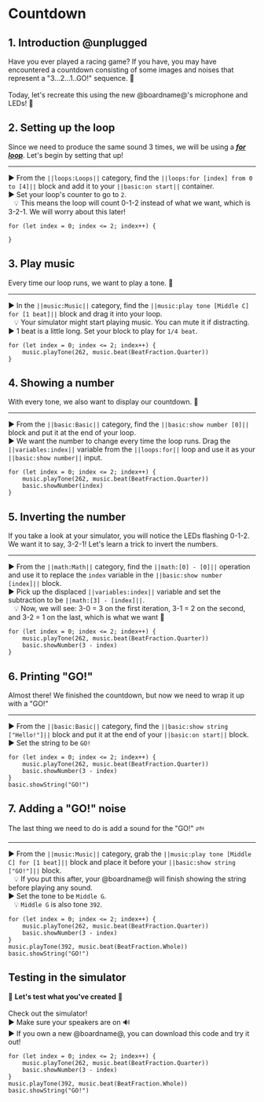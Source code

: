 # Countdown

## 1. Introduction @unplugged

Have you ever played a racing game? If you have, you may have encountered a countdown consisting of some images and noises that represent a "3...2...1..GO!" sequence. 🚥
<br/>
<br/>
Today, let's recreate this using the new @boardname@'s microphone and LEDs! 🎤 

## 2. Setting up the loop

Since we need to produce the same sound 3 times, we will be using a [__*for loop*__](#forLoop "a loop that repeats code for a given number of times using an index"). Let's begin by setting that up!

---

► From the ``||loops:Loops||`` category, find the ``||loops:for [index] from 0 to [4]||`` block and add it to your ``||basic:on start||`` container.
<br/>
► Set your loop's counter to go to ``2``.
<br/>
&nbsp;&nbsp; 💡 This means the loop will count 0-1-2 instead of what we want, which is 3-2-1. We will worry about this later!

```blocks
for (let index = 0; index <= 2; index++) {
	
}
```

## 3. Play music

Every time our loop runs, we want to play a tone. 🎵

---

► In the ``||music:Music||`` category, find the ``||music:play tone [Middle C] for [1 beat]||`` block and drag it into your loop.
<br/>
&nbsp;&nbsp; 💡 Your simulator might start playing music. You can mute it if distracting.
<br/>
► 1 beat is a little long. Set your block to play for ``1/4 beat``.

```blocks
for (let index = 0; index <= 2; index++) {
    music.playTone(262, music.beat(BeatFraction.Quarter))
}
```

## 4. Showing a number

With every tone, we also want to display our countdown. 🔢

---

► From the ``||basic:Basic||`` category, find the ``||basic:show number [0]||`` block and put it at the end of your loop.
<br/>
► We want the number to change every time the loop runs. Drag the ``||variables:index||`` variable from the ``||loops:for||`` loop and use it as your ``||basic:show number||`` input.

```blocks
for (let index = 0; index <= 2; index++) {
    music.playTone(262, music.beat(BeatFraction.Quarter))
    basic.showNumber(index)
}
```

## 5. Inverting the number

If you take a look at your simulator, you will notice the LEDs flashing 0-1-2. We want it to say, 3-2-1! Let's learn a trick to invert the numbers.

---

► From the ``||math:Math||`` category, find the ``||math:[0] - [0]||`` operation and use it to replace the ``index`` variable in the ``||basic:show number [index]||`` block.
<br/>
► Pick up the displaced ``||variables:index||`` variable and set the subtraction to be ``||math:[3] - [index]||``.
<br/>
&nbsp;&nbsp; 💡 Now, we will see: 3-0 = 3 on the first iteration, 3-1 = 2 on the second, and 3-2 = 1 on the last, which is what we want 🎉

```blocks
for (let index = 0; index <= 2; index++) {
    music.playTone(262, music.beat(BeatFraction.Quarter))
    basic.showNumber(3 - index)
}
```

## 6. Printing "GO!"

Almost there! We finished the countdown, but now we need to wrap it up with a "GO!"

---

► From the ``||basic:Basic||`` category, find the ``||basic:show string ["Hello!"]||`` block and put it at the end of your ``||basic:on start||`` block.
<br/>
► Set the string to be ``GO!``

```blocks
for (let index = 0; index <= 2; index++) {
    music.playTone(262, music.beat(BeatFraction.Quarter))
    basic.showNumber(3 - index)
}
basic.showString("GO!")
```

## 7. Adding a "GO!" noise

The last thing we need to do is add a sound for the "GO!" 🕬

---

► From the ``||music:Music||`` category, grab the ``||music:play tone [Middle C] for [1 beat]||`` block and place it before your ``||basic:show string ["GO!"]||`` block.
<br/>
&nbsp;&nbsp; 💡 If you put this after, your @boardname@ will finish showing the string before playing any sound.
<br/>
► Set the tone to be ``Middle G``.
<br/>
&nbsp;&nbsp; 💡 ``Middle G`` is also tone ``392``.

```blocks
for (let index = 0; index <= 2; index++) {
    music.playTone(262, music.beat(BeatFraction.Quarter))
    basic.showNumber(3 - index)
}
music.playTone(392, music.beat(BeatFraction.Whole))
basic.showString("GO!")
```

## Testing in the simulator

🚦 **Let's test what you've created** 🚦
<br/>
<br/>
Check out the simulator!
<br/>
► Make sure your speakers are on 🔊
<br/>
► If you own a new @boardname@, you can download this code and try it out!

```blocks
for (let index = 0; index <= 2; index++) {
    music.playTone(262, music.beat(BeatFraction.Quarter))
    basic.showNumber(3 - index)
}
music.playTone(392, music.beat(BeatFraction.Whole))
basic.showString("GO!")
```